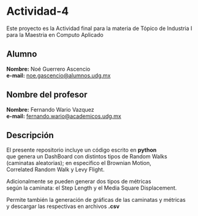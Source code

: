 # Actividad-4
Este proyecto es la Actividad final para la materia de 
Tópico de Industria I para la Maestria en Computo Aplicado 

## Alumno
**Nombre:** Noé Guerrero Ascencio  
**e-mail:** noe.gascencio@alumnos.udg.mx  
## Nombre del profesor
**Nombre:** Fernando Wario Vazquez  
**e-mail:** fernando.wario@academicos.udg.mx

## Descripción
El presente repositorio incluye un código escrito en **python**  
que genera un DashBoard con distintos tipos de Random Walks  
(caminatas aleatorias); en especifico el Brownian Motion,  
Correlated Random Walk y Levy Flight.

Adicionalmente se pueden generar dos tipos de métricas  
según la caminata: el Step Length y el Media Square Displacement.

Permite también la generación de gráficas de las caminatas y métricas  
y descargar las respectivas en archivos **.csv** 
